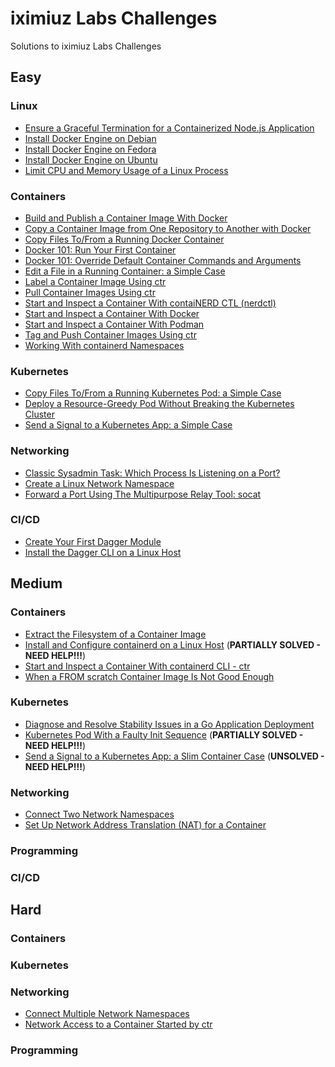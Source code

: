 # iximiuz Labs Challenges

Solutions to iximiuz Labs Challenges

## Easy

### Linux

- [Ensure a Graceful Termination for a Containerized Node.js Application](./easy/graceful_termination_for_nodejs_container)
- [Install Docker Engine on Debian](./easy/install_docker_engine_on_debian)
- [Install Docker Engine on Fedora](./easy/install_docker_engine_on_fedora)
- [Install Docker Engine on Ubuntu](./easy/install_docker_engine_on_ubuntu)
- [Limit CPU and Memory Usage of a Linux Process](./easy/limit_cpu_and_memory_of_linux_process)

### Containers

- [Build and Publish a Container Image With Docker](./easy/build_and_publish_container_image_with_docker)
- [Copy a Container Image from One Repository to Another with Docker](./easy/copy_container_image_from_one_repository_to_another_with_docker)
- [Copy Files To/From a Running Docker Container](./easy/copy_files_to_from_container)
- [Docker 101: Run Your First Container](./easy/docker_101_container_run)
- [Docker 101: Override Default Container Commands and Arguments](./easy/docker_101_container_run_override_command)
- [Edit a File in a Running Container: a Simple Case](./easy/edit_file_in_running_container)
- [Label a Container Image Using ctr](./easy/labeling_container_images_with_ctr)
- [Pull Container Images Using ctr](./easy/pulling_container_images_with_ctr)
- [Start and Inspect a Container With contaiNERD CTL (nerdctl)](./easy/start_container_with_nerdctl)
- [Start and Inspect a Container With Docker](./easy/start_container_with_docker)
- [Start and Inspect a Container With Podman](./easy/start_container_with_podman)
- [Tag and Push Container Images Using ctr](./easy/pushing_container_images_with_ctr)
- [Working With containerd Namespaces](./easy/containerd_namespaces)

### Kubernetes

- [Copy Files To/From a Running Kubernetes Pod: a Simple Case](./easy/copy_files_to_from_kubernetes_pod)
- [Deploy a Resource-Greedy Pod Without Breaking the Kubernetes Cluster](./easy/start_pod_with_limited_resources)
- [Send a Signal to a Kubernetes App: a Simple Case](./easy/kubernetes_signal_container)

### Networking

- [Classic Sysadmin Task: Which Process Is Listening on a Port?](./easy/linux_find_process_using_port)
- [Create a Linux Network Namespace](./easy/create_a_linux_network_namespace)
- [Forward a Port Using The Multipurpose Relay Tool: socat](./easy/forward_a_port_using_the_multipurpose_relay_tool_socat)

### CI/CD

- [Create Your First Dagger Module](./easy/create_first_dagger_module)
- [Install the Dagger CLI on a Linux Host](./easy/install_dagger_on_linux)

## Medium

### Containers

- [Extract the Filesystem of a Container Image](./medium/extract_container_image_filesystem)
- [Install and Configure containerd on a Linux Host](./medium/install_and_configure_containerd) (**PARTIALLY SOLVED - NEED HELP!!!**)
- [Start and Inspect a Container With containerd CLI - ctr](./medium/start_container_with_ctr)
- [When a FROM scratch Container Image Is Not Good Enough](./medium/when_from_scratch_image_is_not_good_enough)

### Kubernetes

- [Diagnose and Resolve Stability Issues in a Go Application Deployment](./medium/fix_go_app_container_oom)
- [Kubernetes Pod With a Faulty Init Sequence](./medium/kubernetes_pod_with_faulty_init_sequence) (**PARTIALLY SOLVED - NEED HELP!!!**)
- [Send a Signal to a Kubernetes App: a Slim Container Case](./medium/kubernetes_signal_slim_container) (**UNSOLVED - NEED HELP!!!**)

### Networking

- [Connect Two Network Namespaces](./medium/connect_two_network_namespaces)
- [Set Up Network Address Translation (NAT) for a Container](./medium/set_up_nat_for_container)

### Programming

### CI/CD

## Hard

### Containers

### Kubernetes

### Networking

- [Connect Multiple Network Namespaces](./hard/connect_multiple_network_namespaces)
- [Network Access to a Container Started by ctr](./hard/access_containerd_container_with_no_published_ports)

### Programming